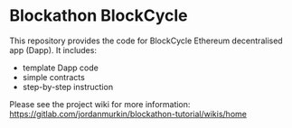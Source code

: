 Blockathon BlockCycle
=====================

This repository provides the code for BlockCycle Ethereum decentralised app (Dapp).
It includes:
* template Dapp code
* simple contracts
* step-by-step instruction

Please see the project wiki for more information: https://gitlab.com/jordanmurkin/blockathon-tutorial/wikis/home
